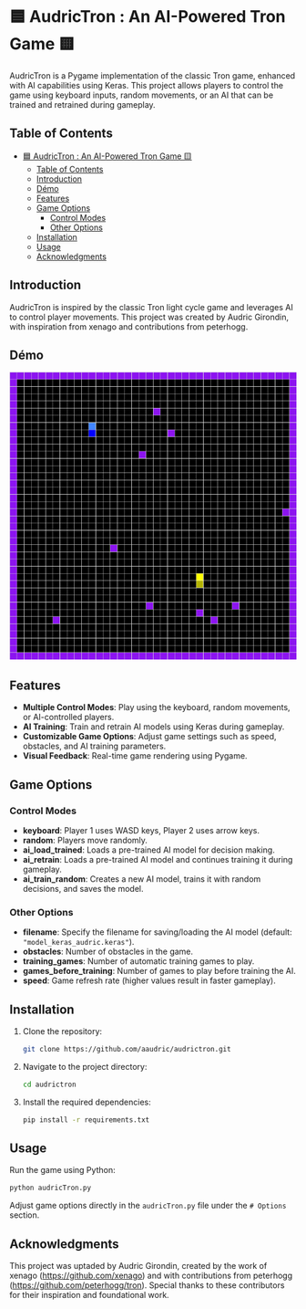 # 🟦 AudricTron : An AI-Powered Tron Game 🟨

AudricTron is a Pygame implementation of the classic Tron game, enhanced with AI capabilities using Keras. This project allows players to control the game using keyboard inputs, random movements, or an AI that can be trained and retrained during gameplay.


## Table of Contents

- [🟦 AudricTron : An AI-Powered Tron Game 🟨](#-audrictron--an-ai-powered-tron-game-)
  - [Table of Contents](#table-of-contents)
  - [Introduction](#introduction)
  - [Démo](#démo)
  - [Features](#features)
  - [Game Options](#game-options)
    - [Control Modes](#control-modes)
    - [Other Options](#other-options)
  - [Installation](#installation)
  - [Usage](#usage)
  - [Acknowledgments](#acknowledgments)


## Introduction

AudricTron is inspired by the classic Tron light cycle game and leverages AI to control player movements. This project was created by Audric Girondin, with inspiration from xenago and contributions from peterhogg.

## Démo 

<p align="center">
  <img src="gif/game_259.gif" alt="Gif of CarGame">
</p>

## Features

- **Multiple Control Modes**: Play using the keyboard, random movements, or AI-controlled players.
- **AI Training**: Train and retrain AI models using Keras during gameplay.
- **Customizable Game Options**: Adjust game settings such as speed, obstacles, and AI training parameters.
- **Visual Feedback**: Real-time game rendering using Pygame.

## Game Options

### Control Modes

- **keyboard**: Player 1 uses WASD keys, Player 2 uses arrow keys.
- **random**: Players move randomly.
- **ai_load_trained**: Loads a pre-trained AI model for decision making.
- **ai_retrain**: Loads a pre-trained AI model and continues training it during gameplay.
- **ai_train_random**: Creates a new AI model, trains it with random decisions, and saves the model.

### Other Options

- **filename**: Specify the filename for saving/loading the AI model (default: `"model_keras_audric.keras"`).
- **obstacles**: Number of obstacles in the game.
- **training_games**: Number of automatic training games to play.
- **games_before_training**: Number of games to play before training the AI.
- **speed**: Game refresh rate (higher values result in faster gameplay).

## Installation

1. Clone the repository:
   ```sh
   git clone https://github.com/aaudric/audrictron.git
   ```
2. Navigate to the project directory:
   ```sh
   cd audrictron
   ```
3. Install the required dependencies:
   ```sh
   pip install -r requirements.txt
   ```

## Usage

Run the game using Python:
```sh
python audricTron.py
```
Adjust game options directly in the `audricTron.py` file under the `# Options` section.

## Acknowledgments

This project was uptaded by Audric Girondin, created by the work of xenago (https://github.com/xenago) and with contributions from peterhogg (https://github.com/peterhogg/tron). Special thanks to these contributors for their inspiration and foundational work.
